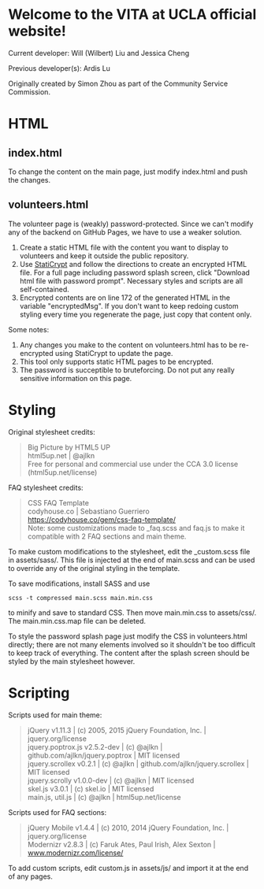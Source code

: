 # Welcome to the VITA at UCLA official website!
Current developer: Will (Wilbert) Liu and Jessica Cheng

Previous developer(s): Ardis Lu

Originally created by Simon Zhou as part of the Community Service Commission.  

# HTML
## index.html
To change the content on the main page, just modify index.html and push the changes.
## volunteers.html
The volunteer page is (weakly) password-protected. Since we can't modify any of the backend on GitHub Pages, we have to use a weaker solution.  

1. Create a static HTML file with the content you want to display to volunteers and keep it outside the public repository.
2. Use <a href="https://robinmoisson.github.io/staticrypt/">StatiCrypt</a> and follow the directions to create an encrypted HTML file. For a full page including password splash screen, click "Download html file with password prompt". Necessary styles and scripts are all self-contained.
3. Encrypted contents are on line 172 of the generated HTML in the variable "encryptedMsg". If you don't want to keep redoing custom styling every time you regenerate the page, just copy that content only.

Some notes:

1. Any changes you make to the content on volunteers.html has to be re-encrypted using StatiCrypt to update the page.
2. This tool only supports static HTML pages to be encrypted.
3. The password is succeptible to bruteforcing. Do not put any really sensitive information on this page.  

# Styling
Original stylesheet credits:

>Big Picture by HTML5 UP  
>html5up.net | @ajlkn  
>Free for personal and commercial use under the CCA 3.0 license (html5up.net/license)

FAQ stylesheet credits:  
> CSS FAQ Template  
> codyhouse.co | Sebastiano Guerriero  
> https://codyhouse.co/gem/css-faq-template/  
> Note: some customizations made to _faq.scss and faq.js to make it compatible with 2 FAQ sections and main theme.

To make custom modifications to the stylesheet, edit the _custom.scss file in assets/sass/. This file is injected at the end of main.scss and can be used to override any of the original styling in the template.

To save modifications, install SASS and use
```
scss -t compressed main.scss main.min.css
```
to minify and save to standard CSS. Then move main.min.css to assets/css/. The main.min.css.map file can be deleted.

To style the password splash page just modify the CSS in volunteers.html directly; there are not many elements involved so it shouldn't be too difficult to keep track of everything. The content after the splash screen should be styled by the main stylesheet however.

# Scripting
Scripts used for main theme:
> jQuery v1.11.3 | (c) 2005, 2015 jQuery Foundation, Inc. | jquery.org/license  
> jquery.poptrox.js v2.5.2-dev | (c) @ajlkn | github.com/ajlkn/jquery.poptrox | MIT licensed  
> jquery.scrollex v0.2.1 | (c) @ajlkn | github.com/ajlkn/jquery.scrollex | MIT licensed  
> jquery.scrolly v1.0.0-dev | (c) @ajlkn | MIT licensed  
> skel.js v3.0.1 | (c) skel.io | MIT licensed  
> main.js, util.js | (c) @ajlkn | html5up.net/license

Scripts used for FAQ sections:
> jQuery Mobile v1.4.4 | (c) 2010, 2014 jQuery Foundation, Inc. | jquery.org/license  
> Modernizr v2.8.3 | (c) Faruk Ates, Paul Irish, Alex Sexton | www.modernizr.com/license/  

To add custom scripts, edit custom.js in assets/js/ and import it at the end of any pages.